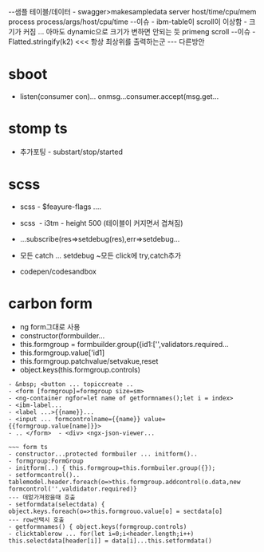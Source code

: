 





















--샘플 테이블/데이터 - swagger>makesampledata
    server  host/time/cpu/mem
    process process/args/host/cpu/time
--이슈 - ibm-table이 scroll이 이상함 - 크기가 커짐 ...
	아마도 dynamic으로 크기가 변하면 안되는 듯
	primeng scroll
--이슈 - Flatted.stringify(k2) <<< 항상 최상위를 출력하는군
	--- 다른방안





# sboot 
- listen(consumer<string> con)... onmsg...consumer.accept(msg.get...

# stomp ts
- 추가포팅 - substart/stop/started

# scss
- scss - $feayure-flags ....
- scss  - i3tm - height 500 (테이블이 커지면서 겹쳐짐)


- ...subscribe(res=>setdebug(res),err=>setdebug...
- 모든 catch ... setdebug ~모든 click에 try,catch추가
- codepen/codesandbox 

# carbon form
- ng form그대로 사용
- constructor(formbuilder...  
- this.formgroup = formbuilder.group({id1:['',validators.required...  
- this.formgroup.value['id1]  
- this.formgroup.patchvalue/setvakue,reset  
- object.keys(this.formgroup.controls)

~~~ form html  
- &nbsp; <button ... topiccreate ..  
- <form [formgroup]=formgroup size=sm>  
- <ng-container ngfor=let name of getformnames();let i = index>  
- <ibm-label...  
- <label ...>{{name}}...  
- <input ... formcontrolname={{name}} value={{formgroup.value[name]}}>  
- .. </form>  - <div> <ngx-json-viewer...

~~~ form ts
- constructor...protected formbuiler ... initform()..
- formgroup:FormGroup
- initform(..) { this.formgroup=this.formbuiler.group({});
- setformcontrol().. tablemodel.header.foreach(o=>this.formgroup.addcontrol(o.data,new formcontrol('',valdidator.required)} 
--- 데엍가져왔을때 호출
- setformdata(selectdata) { object.keys.foreach(o=>this.formgrouo.value[o] = sectdata[o] 
--- row선택시 호출
- getformnames() { object.keys(formgroup.controls)
- clicktablerow ... for(let i=0;i<header.length;i++) this.selectdata[header[i]] = data[i]...this.setformdata()
